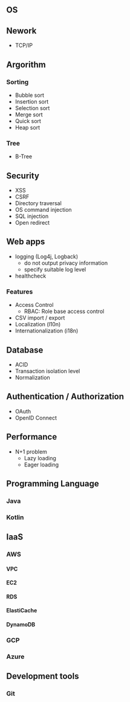 ## OS

## Nework
* TCP/IP

## Argorithm
### Sorting
* Bubble sort
* Insertion sort
* Selection sort
* Merge sort
* Quick sort
* Heap sort

### Tree
* B-Tree

## Security
* XSS
* CSRF
* Directory traversal
* OS command injection
* SQL injection
* Open redirect

## Web apps
* logging (Log4j, Logback)
  * do not output privacy information
  * specify suitable log level
* healthcheck

### Features
* Access Control
  * RBAC: Role base access control
* CSV import / export
* Localization (l10n)
* Internationalization (i18n)

## Database
* ACID
* Transaction isolation level
* Normalization

## Authentication / Authorization
* OAuth
* OpenID Connect

## Performance
* N+1 problem
  * Lazy loading
  * Eager loading

## Programming Language
### Java
### Kotlin

## IaaS
### AWS
#### VPC
#### EC2
#### RDS
#### ElastiCache
#### DynamoDB
### GCP
### Azure

## Development tools
### Git
